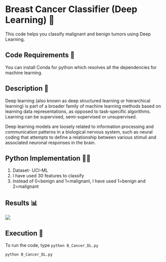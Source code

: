 # Breast Cancer Classifier (Deep Learning) 🔬



This code helps you classify malignant and benign tumors using Deep Learning.

## Code Requirements 🦄
You can install Conda for python which resolves all the dependencies for machine learning.

## Description 🧪
Deep learning (also known as deep structured learning or hierarchical learning) is part of a broader family of machine learning methods based on learning data representations, as opposed to task-specific algorithms. Learning can be supervised, semi-supervised or unsupervised.

Deep learning models are loosely related to information processing and communication patterns in a biological nervous system, such as neural coding that attempts to define a relationship between various stimuli and associated neuronal responses in the brain.

## Python  Implementation 👨‍🔬

1) Dataset- UCI-ML
2) I have used 30 features to classify
3) Instead of 0=benign and 1=malignant, I have used 1=benign and 2=malignant

## Results 📊

<img src="https://github.com/akshaybahadur21/Breast-Cancer-Deep-Learning/blob/master/b_cancer_dl.gif">

## Execution 🐉
To run the code, type `python B_Cancer_DL.py`

```
python B_Cancer_DL.py
```



